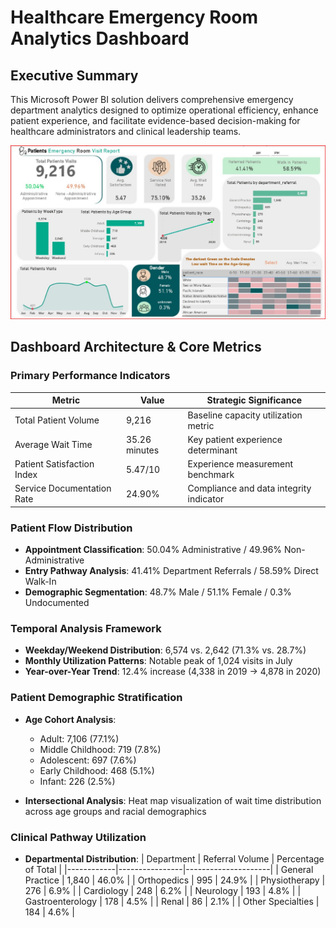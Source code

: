 # Healthcare Emergency Room Analytics Dashboard

## Executive Summary
This Microsoft Power BI solution delivers comprehensive emergency department analytics designed to optimize operational efficiency, enhance patient experience, and facilitate evidence-based decision-making for healthcare administrators and clinical leadership teams.

![Emergency Room Visit Report Dashboard](./DashBoard_Screenshot.jpg)

## Dashboard Architecture & Core Metrics

### Primary Performance Indicators
| Metric | Value | Strategic Significance |
|--------|-------|------------------------|
| Total Patient Volume | 9,216 | Baseline capacity utilization metric |
| Average Wait Time | 35.26 minutes | Key patient experience determinant |
| Patient Satisfaction Index | 5.47/10 | Experience measurement benchmark |
| Service Documentation Rate | 24.90% | Compliance and data integrity indicator |

### Patient Flow Distribution
- **Appointment Classification**: 50.04% Administrative / 49.96% Non-Administrative
- **Entry Pathway Analysis**: 41.41% Department Referrals / 58.59% Direct Walk-In
- **Demographic Segmentation**: 48.7% Male / 51.1% Female / 0.3% Undocumented

### Temporal Analysis Framework
- **Weekday/Weekend Distribution**: 6,574 vs. 2,642 (71.3% vs. 28.7%)
- **Monthly Utilization Patterns**: Notable peak of 1,024 visits in July
- **Year-over-Year Trend**: 12.4% increase (4,338 in 2019 → 4,878 in 2020)

### Patient Demographic Stratification
- **Age Cohort Analysis**:
  - Adult: 7,106 (77.1%)
  - Middle Childhood: 719 (7.8%)
  - Adolescent: 697 (7.6%)
  - Early Childhood: 468 (5.1%)
  - Infant: 226 (2.5%)

- **Intersectional Analysis**: Heat map visualization of wait time distribution across age groups and racial demographics

### Clinical Pathway Utilization
- **Departmental Distribution**:
  | Department | Referral Volume | Percentage of Total |
  |------------|----------------|---------------------|
  | General Practice | 1,840 | 46.0% |
  | Orthopedics | 995 | 24.9% |
  | Physiotherapy | 276 | 6.9% |
  | Cardiology | 248 | 6.2% |
  | Neurology | 193 | 4.8% |
  | Gastroenterology | 178 | 4.5% |
  | Renal | 86 | 2.1% |
  | Other Specialties | 184 | 4.6% |


